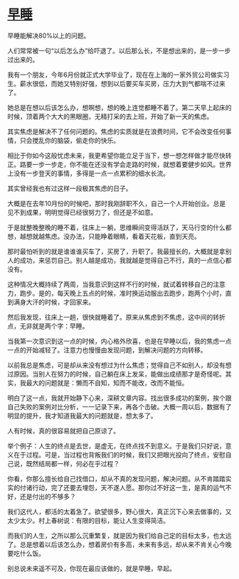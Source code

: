 # [早睡](https://github.com/platojobs/SFLOG/issues/320)

早睡能解决80%以上的问题。

人们常常被一句“以后怎么办”给吓退了。以后那么长，不是想出来的，是一步一步过出来的。

我有一个朋友，今年6月份就正式大学毕业了，现在在上海的一家外贸公司做实习生。薪水很低，而她又特别好强，想到以后要买车买房，压力大到气都喘不过来了。

她总是在想以后该怎么办，想啊想，想的晚上连觉都睡不着了。第二天早上起床的时候，顶着两个大大的黑眼圈，无精打采的去上班，开始了新一天的焦虑。

其实焦虑是解决不了任何问题的。焦虑的实质就是在浪费时间，它不会改变任何事情，只会搅乱你的脑袋，偷走你的快乐。

相比于你如今这般忧虑未来，我更希望你能立足于当下，想一想怎样做才能尽快转正。路要一步一步走，你不能在还没有学会走路的时候，就想着要健步如风。世界上没有一步登天的事情，多得是一点一点累积的细水长流。

其实曾经我也有过这样一段极其焦虑的日子。

大概是在去年10月份的时候吧，那时我刚辞职不久，自己一个人开始创业。总是见不到成果，明明觉得已经很努力了，但还是不如意。

于是就整晚整晚的睡不着，往床上一躺，思维瞬间变得活跃了，天马行空的什么都想，越想就越焦虑。没办法，只能睁着眼睛，看着天花板，直到天亮。

那时最怕听到的就是谁谁谁买车了，买房了，升职了。我最擅长的，大概就是拿别人的成功，来惩罚自己。别人越是成功，我就越是觉得自己不行，真的一点信心都没有。

这种情况大概持续了两周，当我意识到这样不行的时候，就试着转移自己的注意力，跑步。是的，每天晚上五点的时候，准时换运动服出去跑步，跑两个小时，直到满身大汗的时候，才回家来。

然后我发现，往床上一趟，很快就睡着了。原来从焦虑到不焦虑，这中间的转折点，无非就是两个字：早睡。

当我第一次意识到这一点的时候，内心格外欣喜，也是在早睡以后，我的焦虑一点一点的开始减轻了。注意力也慢慢由发现问题，到解决问题的方向转移。

以前我总是焦虑，可是却从来没有想过为什么焦虑；觉得自己不如别人，却没有想过原因。当别人在努力的时候，自己躺在床上发呆，能做出成绩那才是奇怪呢。其实，我最大的问题就是：懒而不自知，知而不能改，改而不能恒。

明白了这一点，我就开始静下心来，深耕文章内容。找出很多成功的案例，挨个跟自己失败的案例对比分析，一一记录下来，再各个击破。大概一周以后，数据有了明显的提升，我才知道我最大的问题就是，想太多了。

人有时候，真的很容易就把自己原谅了。

举个例子：人生的终点是去世，是虚无，在终点找不到意义。于是我们只好说，意义在于过程。可是，当过程也背叛我们的时候，我们又把眼光投向了终点，安慰自己说，既然结局都一样，何必在乎过程？

你看，你那么擅长给自己找借口，却从不真的发现问题，解决问题。从不肯踏踏实实的付诸行动，完了还要去埋怨，天不遂人愿。那你过不好这一生，是真的运气不好，还是付出的不够多？

我们这代人，都活的太着急了。欲望很多，野心很大，真正沉下心来去做事的，又太少太少。村上春树说：有限的目标，能让人生变得简洁。

而我们的人生，之所以那么沉重繁复，就是因为我们给自己定的目标太多，也太远了。总是想着以后该怎么办，想着房价有多高，未来有多远，却从来不肯关心今晚要吃什么饭。

别总说未来遥不可及，你现在最应该做的，就是早睡，早起。
